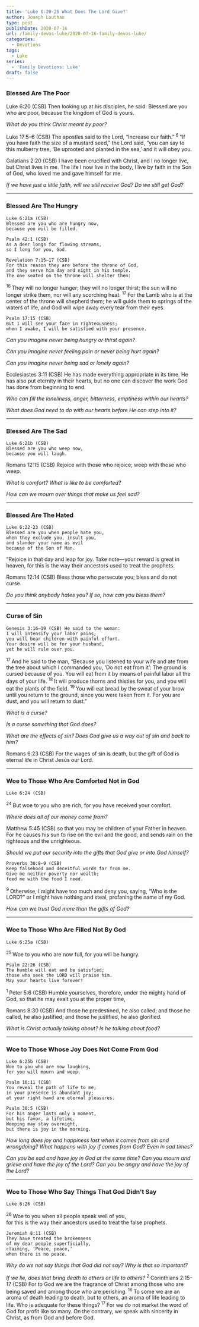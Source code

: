 ```yaml
---
title: 'Luke 6:20-26 What Does The Lord Give?'
author: Joseph Louthan
type: post
publishDate: 2020-07-16
url: /family-devos-luke/2020-07-16-family-devos-luke/
categories:
  - Devotions
tags:
  - Luke
series:
  - 'Family Devotions: Luke'
draft: false
---
```


### Blessed Are The Poor


Luke 6:20 (CSB) Then looking up at his disciples, he said: 
      Blessed are you who are poor, 
      because the kingdom of God is yours. 

*What do you think Christ meant by poor?*

Luke 17:5–6 (CSB) The apostles said to the Lord, “Increase our faith.”<sup> 6 </sup>“If you have faith the size of a mustard seed,” the Lord said, “you can say to this mulberry tree, ‘Be uprooted and planted in the sea,’ and it will obey you.

Galatians 2:20 (CSB) I have been crucified with Christ, and I no longer live, but Christ lives in me. The life I now live in the body, I live by faith in the Son of God, who loved me and gave himself for me.

*If we have just a little faith, will we still receive God? Do we still get God?*

------

### Blessed Are The Hungry

    Luke 6:21a (CSB) 
    Blessed are you who are hungry now, 
    because you will be filled.

    Psalm 42:1 (CSB)
    As a deer longs for flowing streams, 
    so I long for you, God.

    Revelation 7:15–17 (CSB)
    For this reason they are before the throne of God, 
    and they serve him day and night in his temple. 
    The one seated on the throne will shelter them: 
   <sup> 16 </sup>They will no longer hunger; 
    they will no longer thirst; 
    the sun will no longer strike them, 
    nor will any scorching heat. 
   <sup> 17 </sup>For the Lamb who is at the center of the throne 
    will shepherd them; 
    he will guide them to springs of the waters of life, 
    and God will wipe away every tear from their eyes.

    Psalm 17:15 (CSB)
    But I will see your face in righteousness; 
    when I awake, I will be satisfied with your presence.

*Can you imagine never being hungry or thirst again?*

*Can you imagine never feeling pain or never being hurt again?*

*Can you imagine never being sad or lonely again?*

Ecclesiastes 3:11 (CSB) He has made everything appropriate in its time. He has also put eternity in their hearts, but no one can discover the work God has done from beginning to end.

*Who can fill the loneliness, anger, bitterness, emptiness within our hearts?*

*What does God need to do with our hearts before He can step into it?*

------

### Blessed Are The Sad

    Luke 6:21b (CSB)
    Blessed are you who weep now, 
    because you will laugh.

Romans 12:15 (CSB) Rejoice with those who rejoice; weep with those who weep.

*What is comfort? What is like to be comforted?*

*How can we mourn over things that make us feel sad?*

------

### Blessed Are The Hated

    Luke 6:22-23 (CSB)
    Blessed are you when people hate you, 
    when they exclude you, insult you, 
    and slander your name as evil 
    because of the Son of Man.

“Rejoice in that day and leap for joy. Take note—your reward is great in heaven, for this is the way their ancestors used to treat the prophets.

Romans 12:14 (CSB) Bless those who persecute you; bless and do not curse.

*Do you think anybody hates you? If so, how can you bless them?*

------

### Curse of Sin

    Genesis 3:16–19 (CSB) He said to the woman: 
    I will intensify your labor pains; 
    you will bear children with painful effort. 
    Your desire will be for your husband, 
    yet he will rule over you. 
   <sup> 17 </sup>And he said to the man, “Because you listened to your wife and ate from the tree about which I commanded you, ‘Do not eat from it’: 
    The ground is cursed because of you. 
    You will eat from it by means of painful labor 
    all the days of your life. 
   <sup> 18 </sup>It will produce thorns and thistles for you, 
    and you will eat the plants of the field. 
   <sup> 19 </sup>You will eat bread by the sweat of your brow 
    until you return to the ground, 
    since you were taken from it. 
    For you are dust, 
    and you will return to dust.”

*What is a curse?*

*Is a curse something that God does?*

*What are the effects of sin? Does God give us a way out of sin and back to him?*

Romans 6:23 (CSB) For the wages of sin is death, but the gift of God is eternal life in Christ Jesus our Lord.

------

### Woe to Those Who Are Comforted Not in God

    Luke 6:24 (CSB)
   <sup> 24 </sup>But woe to you who are rich, 
    for you have received your comfort. 

*Where does all of our money come from?*

Matthew 5:45 (CSB) so that you may be children of your Father in heaven. For he causes his sun to rise on the evil and the good, and sends rain on the righteous and the unrighteous.

*Should we put our security into the gifts that God give or into God himself?*

    Proverbs 30:8–9 (CSB)
    Keep falsehood and deceitful words far from me. 
    Give me neither poverty nor wealth; 
    feed me with the food I need. 
   <sup> 9 </sup>Otherwise, I might have too much 
    and deny you, saying, “Who is the LORD?” 
    or I might have nothing and steal, 
    profaning the name of my God.

*How can we trust God more than the gifts of God?*

------

### Woe to Those Who Are Filled Not By God

    Luke 6:25a (CSB)
   <sup> 25 </sup>Woe to you who are now full, 
    for you will be hungry. 

    Psalm 22:26 (CSB)
    The humble will eat and be satisfied; 
    those who seek the LORD will praise him. 
    May your hearts live forever!
<sup>
1 </sup>Peter 5:6 (CSB) Humble yourselves, therefore, under the mighty hand of God, so that he may exalt you at the proper time,

Romans 8:30 (CSB) And those he predestined, he also called; and those he called, he also justified; and those he justified, he also glorified.

*What is Christ actually talking about? Is he talking about food?*

------

### Woe to Those Whose Joy Does Not Come From God

    Luke 6:25b (CSB)
    Woe to you who are now laughing, 
    for you will mourn and weep.

    Psalm 16:11 (CSB)
    You reveal the path of life to me; 
    in your presence is abundant joy; 
    at your right hand are eternal pleasures.

    Psalm 30:5 (CSB)
    For his anger lasts only a moment, 
    but his favor, a lifetime. 
    Weeping may stay overnight, 
    but there is joy in the morning.

*How long does joy and happiness last when it comes from sin and wrongdoing? What happens with joy if comes from God? Even in sad times?*

*Can you be sad and have joy in God at the same time? Can you mourn and grieve and have the joy of the Lord? Can you be angry and have the joy of the Lord?*

------

### Woe to Those Who Say Things That God Didn't Say

    Luke 6:26 (CSB)
   <sup> 26 </sup>Woe to you 
    when all people speak well of you,  
    for this is the way their ancestors
    used to treat the false prophets.

    Jeremiah 8:11 (CSB)
    They have treated the brokenness 
    of my dear people superficially, 
    claiming, ‘Peace, peace,’ 
    when there is no peace.

*Why do we not say things that God did not say? Why is that so important?*

*If we lie, does that bring death to others or life to others?*
<sup>
2 </sup>Corinthians 2:15–17 (CSB) For to God we are the fragrance of Christ among those who are being saved and among those who are perishing.<sup> 16 </sup>To some we are an aroma of death leading to death, but to others, an aroma of life leading to life. Who is adequate for these things?<sup> 17 </sup>For we do not market the word of God for profit like so many. On the contrary, we speak with sincerity in Christ, as from God and before God.

